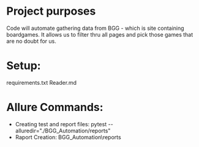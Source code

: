 # Project purposes

Code will automate gathering data from BGG - which is site containing boardgames. It allows us to filter thru all pages and pick those games that are no doubt for us. 

# Setup:

requirements.txt
Reader.md

# Allure Commands:

* Creating test and report files: pytest --alluredir="./BGG_Automation/reports"
* Raport Creation: BGG_Automation\reports




